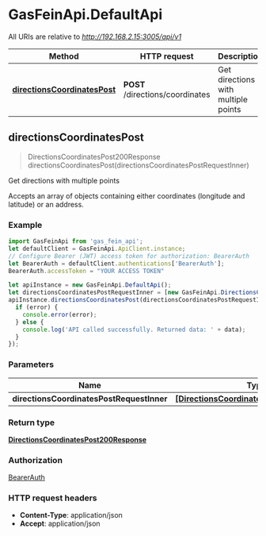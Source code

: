 # GasFeinApi.DefaultApi

All URIs are relative to *http://192.168.2.15:3005/api/v1*

Method | HTTP request | Description
------------- | ------------- | -------------
[**directionsCoordinatesPost**](DefaultApi.md#directionsCoordinatesPost) | **POST** /directions/coordinates | Get directions with multiple points



## directionsCoordinatesPost

> DirectionsCoordinatesPost200Response directionsCoordinatesPost(directionsCoordinatesPostRequestInner)

Get directions with multiple points

Accepts an array of objects containing either coordinates (longitude and latitude) or an address.

### Example

```javascript
import GasFeinApi from 'gas_fein_api';
let defaultClient = GasFeinApi.ApiClient.instance;
// Configure Bearer (JWT) access token for authorization: BearerAuth
let BearerAuth = defaultClient.authentications['BearerAuth'];
BearerAuth.accessToken = "YOUR ACCESS TOKEN"

let apiInstance = new GasFeinApi.DefaultApi();
let directionsCoordinatesPostRequestInner = [new GasFeinApi.DirectionsCoordinatesPostRequestInner()]; // [DirectionsCoordinatesPostRequestInner] | 
apiInstance.directionsCoordinatesPost(directionsCoordinatesPostRequestInner, (error, data, response) => {
  if (error) {
    console.error(error);
  } else {
    console.log('API called successfully. Returned data: ' + data);
  }
});
```

### Parameters


Name | Type | Description  | Notes
------------- | ------------- | ------------- | -------------
 **directionsCoordinatesPostRequestInner** | [**[DirectionsCoordinatesPostRequestInner]**](DirectionsCoordinatesPostRequestInner.md)|  | 

### Return type

[**DirectionsCoordinatesPost200Response**](DirectionsCoordinatesPost200Response.md)

### Authorization

[BearerAuth](../README.md#BearerAuth)

### HTTP request headers

- **Content-Type**: application/json
- **Accept**: application/json

